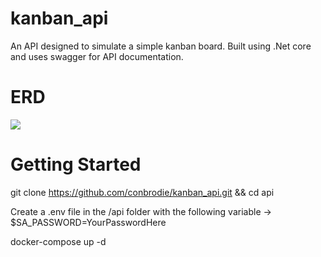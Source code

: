 # kanban_api

An API designed to simulate a simple kanban board. Built using .Net core and uses swagger for API documentation.

# ERD
<img src="https://user-images.githubusercontent.com/60991106/155919534-c2cbc7ee-888f-451c-bd62-c85929997070.PNG">

# Getting Started 

git clone https://github.com/conbrodie/kanban_api.git && cd api 

Create a .env file in the /api folder with the following variable -> $SA_PASSWORD=YourPasswordHere

docker-compose up -d
